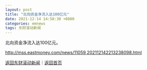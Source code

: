 ```yaml
---
layout: post
title: "北向资金净流入达100亿元"
date: 2021-12-14 14:58:30 +0800
categories: emnews
tags: 东财滚动新闻
---
```


北向资金净流入达100亿元。

<http://mss.eastmoney.com/news/11059,202112142213238098.html>

[返回东财滚动新闻](//finews.withounder.com/emnews/)｜[返回首页](//finews.withounder.com/)
